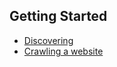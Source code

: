 ## Getting Started

* [Discovering](functionalities.md)
* [Crawling a website](crawling_a_website.md)
